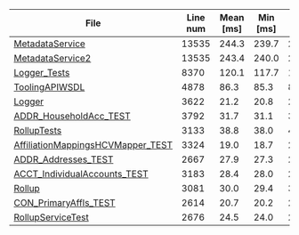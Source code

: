 | File | Line num | Mean [ms] | Min [ms] | Max [ms] |
|------|----------|-----------|----------|----------|
| [MetadataService](https://github.com/xixiaofinland/large_apex_files/blob/main/files/MetadataService.cls) | 13535 | 244.3 | 239.7 | 252.4 |
| [MetadataService2](https://github.com/xixiaofinland/large_apex_files/blob/main/files/MetadataService2.cls) | 13535 | 243.4 | 240.0 | 253.2 |
| [Logger_Tests](https://github.com/xixiaofinland/large_apex_files/blob/main/files/Logger_Tests.cls) | 8370 | 120.1 | 117.7 | 123.1 |
| [ToolingAPIWSDL](https://github.com/xixiaofinland/large_apex_files/blob/main/files/ToolingAPIWSDL.cls) | 4878 | 86.3 | 85.3 | 89.0 |
| [Logger](https://github.com/xixiaofinland/large_apex_files/blob/main/files/Logger.cls) | 3622 | 21.2 | 20.8 | 28.3 |
| [ADDR_HouseholdAcc_TEST](https://github.com/xixiaofinland/large_apex_files/blob/main/files/ADDR_HouseholdAcc_TEST.cls) | 3792 | 31.7 | 31.1 | 34.2 |
| [RollupTests](https://github.com/xixiaofinland/large_apex_files/blob/main/files/RollupTests.cls) | 3133 | 38.8 | 38.0 | 42.7 |
| [AffiliationMappingsHCVMapper_TEST](https://github.com/xixiaofinland/large_apex_files/blob/main/files/AffiliationMappingsHCVMapper_TEST.cls) | 3324 | 19.0 | 18.7 | 20.5 |
| [ADDR_Addresses_TEST](https://github.com/xixiaofinland/large_apex_files/blob/main/files/ADDR_Addresses_TEST.cls) | 2667 | 27.9 | 27.3 | 29.0 |
| [ACCT_IndividualAccounts_TEST](https://github.com/xixiaofinland/large_apex_files/blob/main/files/ACCT_IndividualAccounts_TEST.cls) | 3183 | 28.4 | 28.0 | 29.4 |
| [Rollup](https://github.com/xixiaofinland/large_apex_files/blob/main/files/Rollup.cls) | 3081 | 30.0 | 29.4 | 31.0 |
| [CON_PrimaryAffls_TEST](https://github.com/xixiaofinland/large_apex_files/blob/main/files/CON_PrimaryAffls_TEST.cls) | 2614 | 20.7 | 20.2 | 23.6 |
| [RollupServiceTest](https://github.com/xixiaofinland/large_apex_files/blob/main/files/RollupServiceTest.cls) | 2676 | 24.5 | 24.0 | 26.3 |
